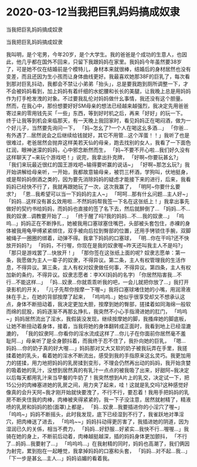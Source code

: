 # 2020-03-12当我把巨乳妈妈搞成奴隶



当我把巨乳妈妈搞成奴隶



当我把巨乳妈妈搞成奴隶


我叫明，是个宅男，今年20岁，是个大学生。我的爸爸是个成功的生意人，也因此，他几乎都在国外不回来，只留下我跟妈妈在家里。我妈妈今年虽然要38岁了，可是她不仅在结婚前是个模特儿，身材本来就很棒，结婚后的身材居然也没有变差，而且还因为生小孩而让身体曲线更好。我最喜欢她那38F的巨乳了，每次看到那对巨乳抖动，我都会不禁让小弟弟「抬头」，总是要我跑到厕所调整一下，才不会被妈妈看到，加上妈妈有着纤细的水蛇腰和长长的美腿，让我晚上总是用妈妈作为打手枪发洩的对象。不过要我乱伦对妈妈做什幺事情，我还没有这个胆量。 然而，在我心中，那份想要好好SM母亲的想法已经越来越强烈，我决定先用爸爸寄过来的零用钱先买「一些」东西，等到好时机之后，再来「好好」的玩一下。  终于让我等到机会来临那天，有一天晚上我回家时，看见妈妈正在喝闷酒，做为一个好儿子，当然要先询问一下， 「妈~怎幺了?一个人在喝这幺多酒…」 「你爸…有外遇了…居然说会之后继续给钱就好，其它不用管…这个浑蛋！！」我听了也是很难过，老爸居然会抛弃这样美若天仙的母亲，跑去找别的女人，我看了一下面色红润，眼神迷濛的妈妈，心中邪念断然而生， 「妈~不要不开心啦...我们好久没有这样聊天了~来玩个游戏吧！」说完，我拿出扑克牌， 「好啊~你要玩甚幺?」 「我们来玩最近很红的国王游戏吧~输得要听赢的说话~」 「好啊~那怎幺玩?」我开始讲解给母亲听，一开始，我都故意输母亲，被罚三杯酒，学狗叫，伏地挺身，或是帮妈妈倒酒之类的，因为要先消除妈妈的疑虑才能接下来的进行，后来，我看妈妈已经快不行了，我就再跟她玩了一次，这次我赢了， 「明阿~你要什幺要求?」 「恩…我希望可以当一下妈妈的主人~」 「呵呵…那有什幺问题…主人好~」 「妈妈…这样没有甚幺效用啦…不然妈妈帮我签一下名在这张纸上！」我拿出事先做好的契约书给妈妈，而妈妈也直接的签了名下去，然后就醉倒了… 「妈妈…不…我的奴隶…调教要开始了…」   「终于醒了吗?我的妈妈…不….我的奴隶…」 「呜呜…」妈妈正在不断挣扎，她被我用口塞球塞住嘴巴，头部被头套包住，赤裸的身体被我用龟甲缚紧紧绑住，双手被向后拉到臀部的位置，还用手铐锁住手腕，双脚被绳子一圈圈的绑着，动弹不得。我拿下妈妈的口塞球， 「明…你在干吗?还不快放开妈妈?」 「妈妈，不行喔，你现在是我的奴隶喔~昨天还叫我主人不是吗?」 「那只是游戏罢了…快放开！」 「那你签在这张纸上面的呢? 奴隶志愿单：第一条，我愿做为主人一辈子的奴隶，不得异议。第二条，主人有权管理我的生活作息，不得异议。第三条，主人有权对奴隶做任何事，不得异议。第四条，主人有权加新的条约，不得异议。奴隶志愿者：李XX(妈妈的名字) 「你居然陷害我…不行…不能这样…」 「妈...奴隶...你就乖乖听我的吧，一会儿就把你放了…」我打开录影机的开关， 「儿子先帮你按摩一下喔~」我将口塞球堵住她的小嘴，用润滑液抹在手上，在她的背部按摩了起来， 「呜呜呜..」她似乎很享受却又不想承认这点，身体不断扭动着，我决定更加大胆，按摩到她的臀部，搓揉着如同海绵一般软而绵的屁股，妈妈逐渐不再那幺挣扎，我突然不小心手指滑进她的肛门， 「呜呜~」妈妈居然流出了淫水，我假装没发现，继续按摩她的脚，我搔痒她的脚底板，让她不断扭动着身体，接着，当我将她的身体翻转成正面时，我看到地上已经湿漉漉的， 「我的奴隶阿…你看你的淫水流成这样了…你儿子在你面前你居然毫不羞耻阿...」母亲听了是全身颤抖着，而我终于忍不住了，我扑向她的巨乳， 「嗯...妈妈....你的奶子真的好大喔....」妈妈那对又大又软的奶子被我玩弄在手里，我搓揉着她的乳头，看着她的淫水不断流出，感受到我的手指原来这幺灵巧。我更加用力的搓揉，用力地把妈妈的乳房揉到变形，不理会仍然再出动的妈妈，我开始贪婪的吸着她的乳汁，没想到居然真的有乳汁一点点的被我吸了出来，好甜阿~我决定以后每天都用乳汁来当早餐的牛奶了！我突然想到A片上的乳交，决定试一下，把15公分的肉棒塞进她的乳房之间，用力夹了起来，哇！这就是乳交吗?这种感觉好像真的会升天阿~我才刚开始就快要洩了，不行不行，要忍着！我用手把妈妈的乳房不断夹住我的肉棒，肉棒被夹得紧紧的，我一下子没注意，居然就射精了，精液喷的乳房和妈妈的脸(面罩)上都是， 「妈…奴隶…我要插进你的小淫穴了喔~」 「呜呜~」妈妈不断摇头，此时我发现，底下已经湿到不行了，我雀跃地对準淫穴，把肉棒送了进去， 「呜呜~~」妈妈抖动得更厉害了，我插进她的阴道，因为湿润已久的关係，相当不费力， 「妈妈…好舒服...好紧实...我快不行...喔喔…」我骑在她的身上，不断前后动着，肉棒越挺越深，插的妈妈身体更加颤抖， 「不行了…妈妈…我要射了…」 「呜呜呜…」在我射精的同时，妈妈也高潮了，我们俩因为射完，累到抱在一起睡觉，我拿掉妈妈的口塞和头套， 「妈妈…对不起…我…」 「下一步是甚幺…主人…」妈妈谄媚的看着我。


